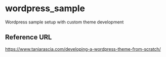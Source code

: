 # wordpress_sample
Wordpress sample setup with custom theme development

## Reference URL
https://www.taniarascia.com/developing-a-wordpress-theme-from-scratch/
